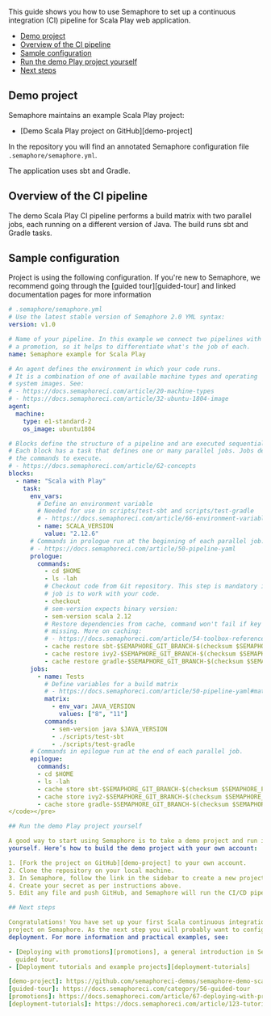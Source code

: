 This guide shows you how to use Semaphore to set up a continuous integration
(CI) pipeline for Scala Play web application.

* [Demo project](#demo-project)
* [Overview of the CI pipeline](#overview-of-the-ci-pipeline)
* [Sample configuration](#sample-configuration)
* [Run the demo Play project yourself](#run-the-demo-elixir-project-yourself)
* [Next steps](#next-steps)

## Demo project

Semaphore maintains an example Scala Play project:

- [Demo Scala Play project on GitHub][demo-project]

In the repository you will find an annotated Semaphore configuration file
`.semaphore/semaphore.yml`.

The application uses sbt and Gradle.

## Overview of the CI pipeline

The demo Scala Play CI pipeline performs a build matrix with two parallel jobs,
each running on a different version of Java. The build runs sbt and Gradle
tasks.

## Sample configuration

Project is using the following configuration. If you're new to Semaphore, we
recommend going through the [guided tour][guided-tour] and linked documentation
pages for more information

``` yaml
# .semaphore/semaphore.yml
# Use the latest stable version of Semaphore 2.0 YML syntax:
version: v1.0

# Name of your pipeline. In this example we connect two pipelines with
# a promotion, so it helps to differentiate what's the job of each.
name: Semaphore example for Scala Play

# An agent defines the environment in which your code runs.
# It is a combination of one of available machine types and operating
# system images. See:
# - https://docs.semaphoreci.com/article/20-machine-types
# - https://docs.semaphoreci.com/article/32-ubuntu-1804-image
agent:
  machine:
    type: e1-standard-2
    os_image: ubuntu1804

# Blocks define the structure of a pipeline and are executed sequentially.
# Each block has a task that defines one or many parallel jobs. Jobs define
# the commands to execute.
# - https://docs.semaphoreci.com/article/62-concepts
blocks:
  - name: "Scala with Play"
    task:
      env_vars:
        # Define an environment variable
        # Needed for use in scripts/test-sbt and scripts/test-gradle
        # - https://docs.semaphoreci.com/article/66-environment-variables-and-secrets
        - name: SCALA_VERSION
          value: "2.12.6"
      # Commands in prologue run at the beginning of each parallel job.
      # - https://docs.semaphoreci.com/article/50-pipeline-yaml
      prologue:
        commands:
          - cd $HOME
          - ls -lah
          # Checkout code from Git repository. This step is mandatory if the
          # job is to work with your code.
          - checkout
          # sem-version expects binary version:
          - sem-version scala 2.12
          # Restore dependencies from cache, command won't fail if key is
          # missing. More on caching:
          # - https://docs.semaphoreci.com/article/54-toolbox-reference#cache
          - cache restore sbt-$SEMAPHORE_GIT_BRANCH-$(checksum $SEMAPHORE_PROJECT_NAME/build.sbt),sbt-$SEMAPHORE_GIT_BRANCH,sbt-master
          - cache restore ivy2-$SEMAPHORE_GIT_BRANCH-$(checksum $SEMAPHORE_PROJECT_NAME/build.sbt),ivy2-$SEMAPHORE_GIT_BRANCH,ivy2-master
          - cache restore gradle-$SEMAPHORE_GIT_BRANCH-$(checksum $SEMAPHORE_PROJECT_NAME/build.sbt),gradle-$SEMAPHORE_GIT_BRANCH,gradle-master
      jobs:
        - name: Tests
          # Define variables for a build matrix
          # - https://docs.semaphoreci.com/article/50-pipeline-yaml#matrix
          matrix:
            - env_var: JAVA_VERSION
              values: ["8", "11"]
          commands:
            - sem-version java $JAVA_VERSION
            - ./scripts/test-sbt
            - ./scripts/test-gradle
      # Commands in epilogue run at the end of each parallel job.
      epilogue:
        commands:
        - cd $HOME
        - ls -lah
        - cache store sbt-$SEMAPHORE_GIT_BRANCH-$(checksum $SEMAPHORE_PROJECT_NAME/build.sbt) .sbt
        - cache store ivy2-$SEMAPHORE_GIT_BRANCH-$(checksum $SEMAPHORE_PROJECT_NAME/build.sbt) .ivy2/cache
        - cache store gradle-$SEMAPHORE_GIT_BRANCH-$(checksum $SEMAPHORE_PROJECT_NAME/build.sbt) .gradle/caches
</code></pre>

## Run the demo Play project yourself

A good way to start using Semaphore is to take a demo project and run it
yourself. Here’s how to build the demo project with your own account:

1. [Fork the project on GitHub][demo-project] to your own account.
2. Clone the repository on your local machine.
3. In Semaphore, follow the link in the sidebar to create a new project.
4. Create your secret as per instructions above.
5. Edit any file and push GitHub, and Semaphore will run the CI/CD pipeline.

## Next steps

Congratulations! You have set up your first Scala continuous integration
project on Semaphore. As the next step you will probably want to configure
deployment. For more information and practical examples, see:

- [Deploying with promotions][promotions], a general introduction in Semaphore
  guided tour.
- [Deployment tutorials and example projects][deployment-tutorials]

[demo-project]: https://github.com/semaphoreci-demos/semaphore-demo-scala-play
[guided-tour]: https://docs.semaphoreci.com/category/56-guided-tour
[promotions]: https://docs.semaphoreci.com/article/67-deploying-with-promotions
[deployment-tutorials]: https://docs.semaphoreci.com/article/123-tutorials-and-example-projects#deployment
